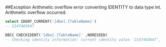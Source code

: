 ##Exception Arithmetic overflow error converting IDENTITY to data type int. Arithmetic overflow occurred.

```sql
select IDENT_CURRENT('[dbo].[TableName]')
-- 2147483647

DBCC CHECKIDENT('[dbo].[TableName]' ,NORESEED)
-- Checking identity information: current identity value '2147483647', current column value 'NULL'.
```
